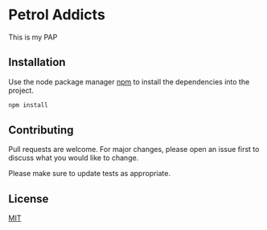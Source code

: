 # Petrol Addicts

This is my PAP

## Installation

Use the node package manager [npm](https://nodejs.org/en/) to install the dependencies into the project.

```bash
npm install
```



## Contributing
Pull requests are welcome. For major changes, please open an issue first to discuss what you would like to change.

Please make sure to update tests as appropriate.

## License
[MIT](https://choosealicense.com/licenses/mit/)